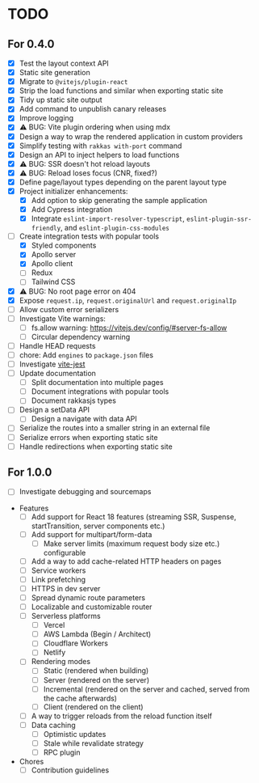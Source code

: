 # TODO

## For 0.4.0
- [x] Test the layout context API
- [x] Static site generation
- [x] Migrate to `@vitejs/plugin-react`
- [x] Strip the load functions and similar when exporting static site
- [x] Tidy up static site output
- [x] Add command to unpublish canary releases
- [x] Improve logging
- [x] ⚠️ BUG: Vite plugin ordering when using mdx
- [x] Design a way to wrap the rendered application in custom providers
- [x] Simplify testing with `rakkas with-port` command
- [x] Design an API to inject helpers to load functions
- [x] ⚠️ BUG: SSR doesn't hot reload layouts
- [x] ⚠️ BUG: Reload loses focus (CNR, fixed?)
- [x] Define page/layout types depending on the parent layout type
- [x] Project initializer enhancements:
  - [x] Add option to skip generating the sample application
  - [x] Add Cypress integration
  - [x] Integrate `eslint-import-resolver-typescript`, `eslint-plugin-ssr-friendly`, and `eslint-plugin-css-modules`
- [ ] Create integration tests with popular tools
  - [x] Styled components
  - [x] Apollo server
  - [x] Apollo client
  - [ ] Redux
  - [ ] Tailwind CSS
- [x] ⚠️ BUG: No root page error on 404
- [x] Expose `request.ip`, `request.originalUrl` and `request.originalIp`
- [ ] Allow custom error serializers
- [ ] Investigate Vite warnings:
  - [ ] fs.allow warning: https://vitejs.dev/config/#server-fs-allow
  - [ ] Circular dependency warning
- [ ] Handle HEAD requests
- [ ] chore: Add `engines` to `package.json` files
- [ ] Investigate [vite-jest](https://github.com/sodatea/vite-jest)
- [ ] Update documentation
  - [ ] Split documentation into multiple pages
  - [ ] Document integrations with popular tools
  - [ ] Document rakkasjs types
- [ ] Design a setData API
  - [ ] Design a navigate with data API
- [ ] Serialize the routes into a smaller string in an external file
- [ ] Serialize errors when exporting static site
- [ ] Handle redirections when exporting static site

## For 1.0.0
- [ ] Investigate debugging and sourcemaps
- Features
  - [ ] Add support for React 18 features (streaming SSR, Suspense, startTransition, server components etc.)
  - [ ] Add support for multipart/form-data
 	- [ ] Make server limits (maximum request body size etc.) configurable
  - [ ] Add a way to add cache-related HTTP headers on pages
  - [ ] Service workers
  - [ ] Link prefetching
  - [ ] HTTPS in dev server
  - [ ] Spread dynamic route parameters
  - [ ] Localizable and customizable router
  - [ ] Serverless platforms
    - [ ] Vercel
    - [ ] AWS Lambda (Begin / Architect)
    - [ ] Cloudflare Workers
    - [ ] Netlify
  - [ ] Rendering modes
    - [ ] Static (rendered when building)
    - [ ] Server (rendered on the server)
    - [ ] Incremental (rendered on the server and cached, served from the cache afterwards)
    - [ ] Client (rendered on the client)
  - [ ] A way to trigger reloads from the reload function itself
  - [ ] Data caching
  	- [ ] Optimistic updates
  	- [ ] Stale while revalidate strategy
	- [ ] RPC plugin
- Chores
  - [ ] Contribution guidelines
